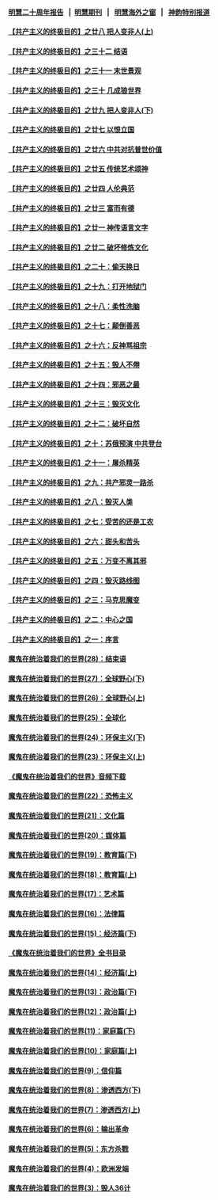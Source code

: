 #### [明慧二十周年报告](https://github.com/gfw-breaker/mh-reports/blob/master/README.md?t=07150637) &nbsp;&nbsp;|&nbsp;&nbsp;[明慧期刊](https://github.com/gfw-breaker/mh-qikan) &nbsp;&nbsp;|&nbsp;&nbsp; [明慧海外之窗](https://github.com/gfw-breaker/mh-news/blob/master/README.md?t=07150637) &nbsp;&nbsp;|&nbsp;&nbsp; [神韵特别报道](https://github.com/gfw-breaker/mh-news/blob/master/shenyun.md?t=07150637) 

#### [【共产主义的终极目的】之廿八 把人变非人(上)](../pages/nsc422/n11340492.md?t=07150637) 

#### [【共产主义的终极目的】之三十二 结语](../pages/nsc422/n11360535.md?t=07150637) 

#### [【共产主义的终极目的】之三十一 末世景观](../pages/nsc422/n11351129.md?t=07150637) 

#### [【共产主义的终极目的】之三十 几成狼世界](../pages/nsc422/n11348280.md?t=07150637) 

#### [【共产主义的终极目的】之廿九 把人变非人(下)](../pages/nsc422/n11344140.md?t=07150637) 

#### [【共产主义的终极目的】之廿七 以恨立国](../pages/nsc422/n11336944.md?t=07150637) 

#### [【共产主义的终极目的】之廿六 中共对抗普世价值](../pages/nsc422/n11324785.md?t=07150637) 

#### [【共产主义的终极目的】之廿五 传统艺术颂神](../pages/nsc422/n11296396.md?t=07150637) 

#### [【共产主义的终极目的】之廿四 人伦典范](../pages/nsc422/n11296397.md?t=07150637) 

#### [【共产主义的终极目的】之廿三 富而有德](../pages/nsc422/n11283598.md?t=07150637) 

#### [【共产主义的终极目的】之廿一 神传语言文字](../pages/nsc422/n11263265.md?t=07150637) 

#### [【共产主义的终极目的】之廿二 破坏修炼文化](../pages/nsc422/n11245728.md?t=07150637) 

#### [【共产主义的终极目的】之二十：偷天换日](../pages/nsc422/n11238846.md?t=07150637) 

#### [【共产主义的终极目的】之十九：打开地狱门](../pages/nsc422/n11206376.md?t=07150637) 

#### [【共产主义的终极目的】之十八：柔性洗脑](../pages/nsc422/n11199994.md?t=07150637) 

#### [【共产主义的终极目的】之十七：颠倒善恶](../pages/nsc422/n11179782.md?t=07150637) 

#### [【共产主义的终极目的】之十六：反神骂祖宗](../pages/nsc422/n11166798.md?t=07150637) 

#### [【共产主义的终极目的】之十五：毁人不倦](../pages/nsc422/n11166792.md?t=07150637) 

#### [【共产主义的终极目的】之十四：邪恶之最](../pages/nsc422/n11150249.md?t=07150637) 

#### [【共产主义的终极目的】之十三：毁灭文化](../pages/nsc422/n11135227.md?t=07150637) 

#### [【共产主义的终极目的】之十二：破坏自然](../pages/nsc422/n11135214.md?t=07150637) 

#### [【共产主义的终极目的】之十：苏俄预演 中共登台](../pages/nsc422/n11118424.md?t=07150637) 

#### [【共产主义的终极目的】之十一：屠杀精英](../pages/nsc422/n11118442.md?t=07150637) 

#### [【共产主义的终极目的】之九：共产邪灵一路杀](../pages/nsc422/n11114139.md?t=07150637) 

#### [【共产主义的终极目的】之八：毁灭人类](../pages/nsc422/n11108503.md?t=07150637) 

#### [【共产主义的终极目的】之七：受苦的还是工农](../pages/nsc422/n11101809.md?t=07150637) 

#### [【共产主义的终极目的】之六：甜头和苦头](../pages/nsc422/n11096971.md?t=07150637) 

#### [【共产主义的终极目的】之五：万变不离其邪](../pages/nsc422/n11091285.md?t=07150637) 

#### [【共产主义的终极目的】之四：毁灭路线图](../pages/nsc422/n11086284.md?t=07150637) 

#### [【共产主义的终极目的】之三：马克思魔变](../pages/nsc422/n11061941.md?t=07150637) 

#### [【共产主义的终极目的】之二：中心之国](../pages/nsc422/n11047728.md?t=07150637) 

#### [【共产主义的终极目的】之一：序言](../pages/nsc422/n11086077.md?t=07150637) 

#### [魔鬼在统治着我们的世界(28)：结束语](../pages/nsc422/n10936246.md?t=07150637) 

#### [魔鬼在统治着我们的世界(27)：全球野心(下)](../pages/nsc422/n10928319.md?t=07150637) 

#### [魔鬼在统治着我们的世界(26)：全球野心(上)](../pages/nsc422/n10900318.md?t=07150637) 

#### [魔鬼在统治着我们的世界(25)：全球化](../pages/nsc422/n10788205.md?t=07150637) 

#### [魔鬼在统治着我们的世界(24)：环保主义(下)](../pages/nsc422/n10695307.md?t=07150637) 

#### [魔鬼在统治着我们的世界(23)：环保主义(上)](../pages/nsc422/n10688613.md?t=07150637) 

#### [《魔鬼在统治着我们的世界》音频下载](../pages/nsc422/n10635553.md?t=07150637) 

#### [魔鬼在统治着我们的世界(22)：恐怖主义](../pages/nsc422/n10614727.md?t=07150637) 

#### [魔鬼在统治着我们的世界(21)：文化篇](../pages/nsc422/n10597706.md?t=07150637) 

#### [魔鬼在统治着我们的世界(20)：媒体篇](../pages/nsc422/n10586579.md?t=07150637) 

#### [魔鬼在统治着我们的世界(19)：教育篇(下)](../pages/nsc422/n10564808.md?t=07150637) 

#### [魔鬼在统治着我们的世界(18)：教育篇(上)](../pages/nsc422/n10526970.md?t=07150637) 

#### [魔鬼在统治着我们的世界(17)：艺术篇](../pages/nsc422/n10499093.md?t=07150637) 

#### [魔鬼在统治着我们的世界(16)：法律篇](../pages/nsc422/n10485969.md?t=07150637) 

#### [魔鬼在统治着我们的世界(15)：经济篇(下)](../pages/nsc422/n10469975.md?t=07150637) 

#### [《魔鬼在统治着我们的世界》全书目录](../pages/nsc422/n10464261.md?t=07150637) 

#### [魔鬼在统治着我们的世界(14)：经济篇(上)](../pages/nsc422/n10457370.md?t=07150637) 

#### [魔鬼在统治着我们的世界(13)：政治篇(下)](../pages/nsc422/n10448270.md?t=07150637) 

#### [魔鬼在统治着我们的世界(12)：政治篇(上)](../pages/nsc422/n10444576.md?t=07150637) 

#### [魔鬼在统治着我们的世界(11)：家庭篇(下)](../pages/nsc422/n10440961.md?t=07150637) 

#### [魔鬼在统治着我们的世界(10)：家庭篇(上)](../pages/nsc422/n10435448.md?t=07150637) 

#### [魔鬼在统治着我们的世界(9)：信仰篇](../pages/nsc422/n10432159.md?t=07150637) 

#### [魔鬼在统治着我们的世界(8)：渗透西方(下)](../pages/nsc422/n10429603.md?t=07150637) 

#### [魔鬼在统治着我们的世界(7)：渗透西方(上)](../pages/nsc422/n10426013.md?t=07150637) 

#### [魔鬼在统治着我们的世界(6)：输出革命](../pages/nsc422/n10421536.md?t=07150637) 

#### [魔鬼在统治着我们的世界(5)：东方杀戮](../pages/nsc422/n10417707.md?t=07150637) 

#### [魔鬼在统治着我们的世界(4)：欧洲发端](../pages/nsc422/n10414890.md?t=07150637) 

#### [魔鬼在统治着我们的世界(3)：毁人36计](../pages/nsc422/n10411583.md?t=07150637) 

